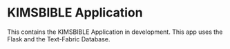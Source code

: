 # KIMSBIBLE Application

This contains the KIMSBIBLE Application in development.
This app uses the Flask and the Text-Fabric Database.
